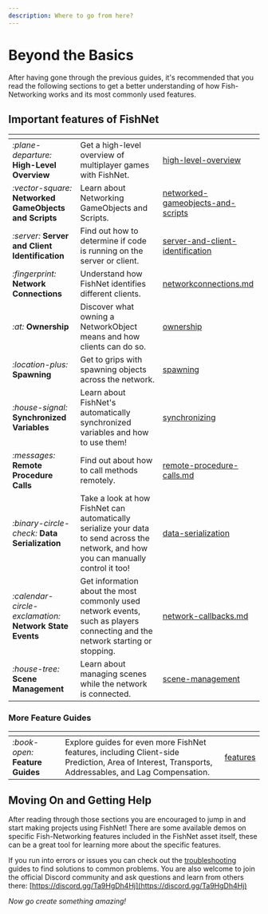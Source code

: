 ```yaml
---
description: Where to go from here?
---
```


# Beyond the Basics

After having gone through the previous guides, it's recommended that you read the following sections to get a better understanding of how Fish-Networking works and its most commonly used features.

## Important features of FishNet

<table data-view="cards" data-full-width="false"><thead><tr><th></th><th></th><th data-hidden data-card-target data-type="content-ref"></th></tr></thead><tbody><tr><td><i class="fa-plane-departure">:plane-departure:</i> <strong>High-Level Overview</strong></td><td>Get a high-level overview of multiplayer games with FishNet.</td><td><a href="../../guides/high-level-overview/">high-level-overview</a></td></tr><tr><td><i class="fa-vector-square">:vector-square:</i> <strong>Networked GameObjects and Scripts</strong></td><td>Learn about Networking GameObjects and Scripts.</td><td><a href="../../guides/features/networked-gameobjects-and-scripts/">networked-gameobjects-and-scripts</a></td></tr><tr><td><i class="fa-server">:server:</i> <strong>Server and Client Identification</strong></td><td>Find out how to determine if code is running on the server or client.</td><td><a href="../../guides/features/server-and-client-identification/">server-and-client-identification</a></td></tr><tr><td><i class="fa-fingerprint">:fingerprint:</i> <strong>Network Connections</strong></td><td>Understand how FishNet identifies different clients.</td><td><a href="../../guides/features/server-and-client-identification/networkconnections.md">networkconnections.md</a></td></tr><tr><td><i class="fa-at">:at:</i> <strong>Ownership</strong></td><td>Discover what owning a NetworkObject means and how clients can do so.</td><td><a href="../../guides/features/ownership/">ownership</a></td></tr><tr><td><i class="fa-location-plus">:location-plus:</i> <strong>Spawning</strong></td><td>Get to grips with spawning objects across the network.</td><td><a href="../../guides/features/networked-gameobjects-and-scripts/spawning/">spawning</a></td></tr><tr><td><i class="fa-house-signal">:house-signal:</i> <strong>Synchronized Variables</strong></td><td>Learn about FishNet's automatically synchronized variables and how to use them!</td><td><a href="../../guides/features/network-communication/synchronizing/">synchronizing</a></td></tr><tr><td><i class="fa-messages">:messages:</i> <strong>Remote Procedure Calls</strong></td><td>Find out about how to call methods remotely.</td><td><a href="../../guides/features/network-communication/remote-procedure-calls.md">remote-procedure-calls.md</a></td></tr><tr><td><i class="fa-binary-circle-check">:binary-circle-check:</i> <strong>Data Serialization</strong></td><td>Take a look at how FishNet can automatically serialize your data to send across the network, and how you can manually control it too!</td><td><a href="../../guides/features/data-serialization/">data-serialization</a></td></tr><tr><td><i class="fa-calendar-circle-exclamation">:calendar-circle-exclamation:</i> <strong>Network State Events</strong></td><td>Get information about the most commonly used network events, such as players connecting and the network starting or stopping.</td><td><a href="../../guides/features/network-callbacks.md">network-callbacks.md</a></td></tr><tr><td><i class="fa-house-tree">:house-tree:</i> <strong>Scene Management</strong></td><td>Learn about managing scenes while the network is connected.</td><td><a href="../../guides/features/scene-management/">scene-management</a></td></tr></tbody></table>

### More Feature Guides

<table data-view="cards"><thead><tr><th></th><th></th><th data-hidden data-card-target data-type="content-ref"></th></tr></thead><tbody><tr><td><i class="fa-book-open">:book-open:</i> <strong>Feature Guides</strong></td><td>Explore guides for even more FishNet features, including Client-side Prediction, Area of Interest, Transports, Addressables, and Lag Compensation.</td><td><a href="../../guides/features/">features</a></td></tr></tbody></table>

## Moving On and Getting Help

After reading through those sections you are encouraged to jump in and start making projects using FishNet! There are some available demos on specific Fish-Networking features included in the FishNet asset itself, these can be a great tool for learning more about the specific features.

If you run into errors or issues you can check out the [troubleshooting](../../guides/troubleshooting/ "mention") guides to find solutions to common problems. You are also welcome to join the official Discord community and ask questions and learn from others there: [https://discord.gg/Ta9HgDh4Hj](https://discord.gg/Ta9HgDh4Hj)

_Now go create something amazing!_
